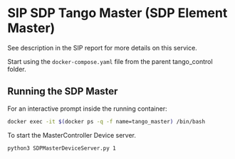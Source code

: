 # SIP SDP Tango Master (SDP Element Master)

See description in the SIP report for more details on this service.

Start using the `docker-compose.yaml` file from the parent tango_control folder.


## Running the SDP Master

For an interactive prompt inside the running container:

```bash
docker exec -it $(docker ps -q -f name=tango_master) /bin/bash
```

To start the MasterController Device server.

```bash
python3 SDPMasterDeviceServer.py 1
```
